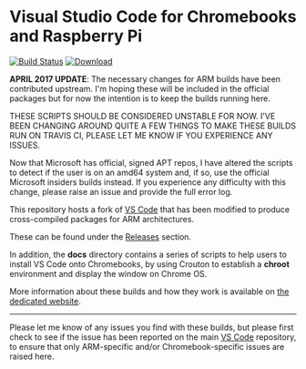 # Visual Studio Code for Chromebooks and Raspberry Pi

[![Build Status](https://travis-ci.org/headmelted/codebuilds.svg?branch=master)](https://travis-ci.org/headmelted/codebuilds)
[![Download](https://api.bintray.com/packages/headmelted/deb-code-oss/code-oss/images/download.svg) ](https://bintray.com/headmelted/deb-code-oss/code-oss/_latestVersion)

**APRIL 2017 UPDATE**: The necessary changes for ARM builds have been contributed upstream.  I'm hoping
these will be included in the official packages but for now the intention is to keep the builds running here.

THESE SCRIPTS SHOULD BE CONSIDERED UNSTABLE FOR NOW.  I'VE BEEN CHANGING AROUND QUITE A FEW THINGS TO MAKE THESE BUILDS
RUN ON TRAVIS CI, PLEASE LET ME KNOW IF YOU EXPERIENCE ANY ISSUES.

Now that Microsoft has official, signed APT repos, I have altered the scripts to detect if the user is on 
an amd64 system and, if so, use the official Microsoft insiders builds instead.  If you experience any
difficulty with this change, please raise an issue and provide the full error log.

This repository hosts a fork of [VS Code](https://code.visualstudio.com) that has been modified 
to produce cross-compiled packages for ARM architectures.

These can be found under the [Releases](https://github.com/headmelted/codebuilds/releases) section.

In addition, the **docs** directory contains a series of scripts to help users to install VS Code onto 
Chromebooks, by using Crouton to establish a **chroot** environment and display the window on Chrome OS.

More information about these builds and how they work is available on [the dedicated website](https://codebuilds.org).

---

Please let me know of any issues you find with these builds, but please first check to see if the issue 
has been reported on the main [VS Code](https://github.com/Microsoft/vscode) repository, to ensure that
only ARM-specific and/or Chromebook-specific issues are raised here.
